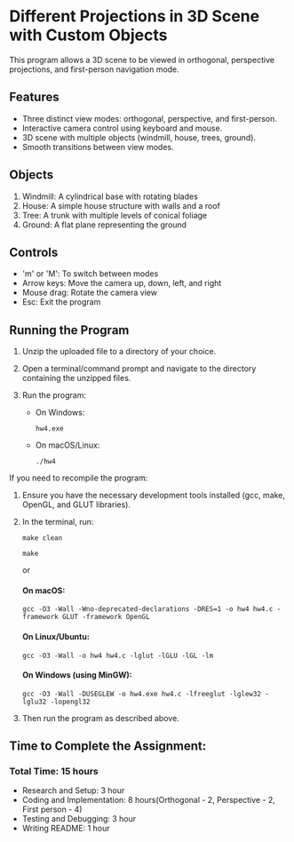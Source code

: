 # Different Projections in 3D Scene with Custom Objects

This program allows a 3D scene to be viewed in orthogonal, perspective projections, and first-person navigation mode.

## Features

- Three distinct view modes: orthogonal, perspective, and first-person.
- Interactive camera control using keyboard and mouse.
- 3D scene with multiple objects (windmill, house, trees, ground).
- Smooth transitions between view modes.

## Objects

1. Windmill: A cylindrical base with rotating blades
2. House: A simple house structure with walls and a roof
3. Tree: A trunk with multiple levels of conical foliage
4. Ground: A flat plane representing the ground

## Controls

- 'm' or 'M': To switch between modes
- Arrow keys: Move the camera up, down, left, and right
- Mouse drag: Rotate the camera view
- Esc: Exit the program

## Running the Program

1. Unzip the uploaded file to a directory of your choice.

2. Open a terminal/command prompt and navigate to the directory containing the unzipped files.

3. Run the program:
    - On Windows:
      ```
      hw4.exe
      ```
    - On macOS/Linux:
      ```
      ./hw4
      ```

If you need to recompile the program:

1. Ensure you have the necessary development tools installed (gcc, make, OpenGL, and GLUT libraries).

2. In the terminal, run:
    ```
   make clean
   ```
   ```
   make
   ```

   or

   #### On macOS:
      ```
      gcc -O3 -Wall -Wno-deprecated-declarations -DRES=1 -o hw4 hw4.c -framework GLUT -framework OpenGL
      ```

   #### On Linux/Ubuntu:
      ```
      gcc -O3 -Wall -o hw4 hw4.c -lglut -lGLU -lGL -lm
      ```

   #### On Windows (using MinGW):
      ```
      gcc -O3 -Wall -DUSEGLEW -o hw4.exe hw4.c -lfreeglut -lglew32 -lglu32 -lopengl32
      ```

3. Then run the program as described above.


## Time to Complete the Assignment:
### Total Time: 15 hours
- Research and Setup: 3 hour
- Coding and Implementation: 8 hours(Orthogonal - 2, Perspective - 2, First person - 4)
- Testing and Debugging: 3 hour
- Writing README: 1 hour